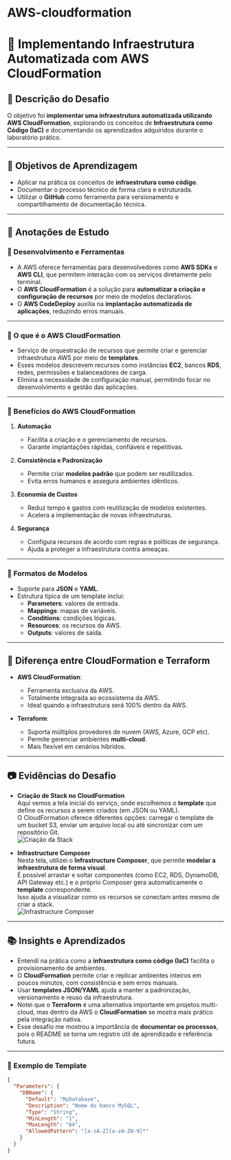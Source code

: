 # AWS-cloudformation
# 🚀 Implementando Infraestrutura Automatizada com AWS CloudFormation

## 📌 Descrição do Desafio

O objetivo foi **implementar uma infraestrutura automatizada utilizando AWS CloudFormation**, explorando os conceitos de **Infraestrutura como Código (IaC)** e documentando os aprendizados adquiridos durante o laboratório prático.

---

## 🎯 Objetivos de Aprendizagem
- Aplicar na prática os conceitos de **infraestrutura como código**.  
- Documentar o processo técnico de forma clara e estruturada.  
- Utilizar o **GitHub** como ferramenta para versionamento e compartilhamento de documentação técnica.  

---

## 📝 Anotações de Estudo

### 🔹 Desenvolvimento e Ferramentas
- A AWS oferece ferramentas para desenvolvedores como **AWS SDKs** e **AWS CLI**, que permitem interação com os serviços diretamente pelo terminal.  
- O **AWS CloudFormation** é a solução para **automatizar a criação e configuração de recursos** por meio de modelos declarativos.  
- O **AWS CodeDeploy** auxilia na **implantação automatizada de aplicações**, reduzindo erros manuais.

---

### 🔹 O que é o AWS CloudFormation
- Serviço de orquestração de recursos que permite criar e gerenciar infraestrutura AWS por meio de **templates**.  
- Esses modelos descrevem recursos como instâncias **EC2**, bancos **RDS**, redes, permissões e balanceadores de carga.  
- Elimina a necessidade de configuração manual, permitindo focar no desenvolvimento e gestão das aplicações.  

---

### 🔹 Benefícios do AWS CloudFormation
1. **Automação**  
   - Facilita a criação e o gerenciamento de recursos.  
   - Garante implantações rápidas, confiáveis e repetitivas.  

2. **Consistência e Padronização**  
   - Permite criar **modelos padrão** que podem ser reutilizados.  
   - Evita erros humanos e assegura ambientes idênticos.  

3. **Economia de Custos**  
   - Reduz tempo e gastos com reutilização de modelos existentes.  
   - Acelera a implementação de novas infraestruturas.  

4. **Segurança**  
   - Configura recursos de acordo com regras e políticas de segurança.  
   - Ajuda a proteger a infraestrutura contra ameaças.  

---

### 🔹 Formatos de Modelos
- Suporte para **JSON** e **YAML**.  
- Estrutura típica de um template inclui:  
  - **Parameters**: valores de entrada.  
  - **Mappings**: mapas de variáveis.  
  - **Conditions**: condições lógicas.  
  - **Resources**: os recursos da AWS.  
  - **Outputs**: valores de saída.  


---
## 🔹 Diferença entre CloudFormation e Terraform
- **AWS CloudFormation**:  
  - Ferramenta exclusiva da AWS.  
  - Totalmente integrada ao ecossistema da AWS.  
  - Ideal quando a infraestrutura será 100% dentro da AWS.  

- **Terraform**:  
  - Suporta múltiplos provedores de nuvem (AWS, Azure, GCP etc).  
  - Permite gerenciar ambientes **multi-cloud**.  
  - Mais flexível em cenários híbridos.
---
## 📷 Evidências do Desafio

- **Criação de Stack no CloudFormation**  
  Aqui vemos a tela inicial do serviço, onde escolhemos o **template** que define os recursos a serem criados (em JSON ou YAML).  
  O CloudFormation oferece diferentes opções: carregar o template de um bucket S3, enviar um arquivo local ou até sincronizar com um repositório Git.  
  ![Criação da Stack](./criar.png)

- **Infrastructure Composer**  
  Nesta tela, utilizei o **Infrastructure Composer**, que permite **modelar a infraestrutura de forma visual**.  
  É possível arrastar e soltar componentes (como EC2, RDS, DynamoDB, API Gateway etc.) e o próprio Composer gera automaticamente o **template** correspondente.  
  Isso ajuda a visualizar como os recursos se conectam antes mesmo de criar a stack.  
  ![Infrastructure Composer](./vizualizar.png)

---
## 📚 Insights e Aprendizados
- Entendi na prática como a **infraestrutura como código (IaC)** facilita o provisionamento de ambientes.  
- O **CloudFormation** permite criar e replicar ambientes inteiros em poucos minutos, com consistência e sem erros manuais.  
- Usar **templates JSON/YAML** ajuda a manter a padronização, versionamento e reuso da infraestrutura.  
- Notei que o **Terraform** é uma alternativa importante em projetos multi-cloud, mas dentro da AWS o **CloudFormation** se mostra mais prático pela integração nativa.  
- Esse desafio me mostrou a importância de **documentar os processos**, pois o README se torna um registro útil de aprendizado e referência futura.  
---

### 🔹 Exemplo de Template
```json
{
  "Parameters": {
    "DBName": {
      "Default": "MyDatabase",
      "Description": "Nome do banco MySQL",
      "Type": "String",
      "MinLength": "1",
      "MaxLength": "64",
      "AllowedPattern": "[a-zA-Z][a-zA-Z0-9]*"
    }
  }
}
